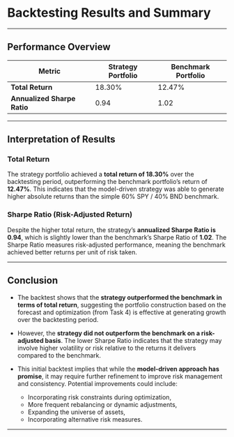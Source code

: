 # Backtesting Results and Summary

---

## Performance Overview

| Metric                               | Strategy Portfolio | Benchmark Portfolio |
|------------------------------------|--------------------|---------------------|
| **Total Return**                   | 18.30%             | 12.47%              |
| **Annualized Sharpe Ratio**        | 0.94               | 1.02                |

---

## Interpretation of Results

### Total Return

The strategy portfolio achieved a **total return of 18.30%** over the backtesting period, outperforming the benchmark portfolio’s return of **12.47%**. This indicates that the model-driven strategy was able to generate higher absolute returns than the simple 60% SPY / 40% BND benchmark.

### Sharpe Ratio (Risk-Adjusted Return)

Despite the higher total return, the strategy’s **annualized Sharpe Ratio is 0.94**, which is slightly lower than the benchmark’s Sharpe Ratio of **1.02**. The Sharpe Ratio measures risk-adjusted performance, meaning the benchmark achieved better returns per unit of risk taken.

---

## Conclusion

- The backtest shows that the **strategy outperformed the benchmark in terms of total return**, suggesting the portfolio construction based on the forecast and optimization (from Task 4) is effective at generating growth over the backtesting period.

- However, the **strategy did not outperform the benchmark on a risk-adjusted basis**. The lower Sharpe Ratio indicates that the strategy may involve higher volatility or risk relative to the returns it delivers compared to the benchmark.

- This initial backtest implies that while the **model-driven approach has promise**, it may require further refinement to improve risk management and consistency. Potential improvements could include:
  - Incorporating risk constraints during optimization,
  - More frequent rebalancing or dynamic adjustments,
  - Expanding the universe of assets,
  - Incorporating alternative risk measures.



---


